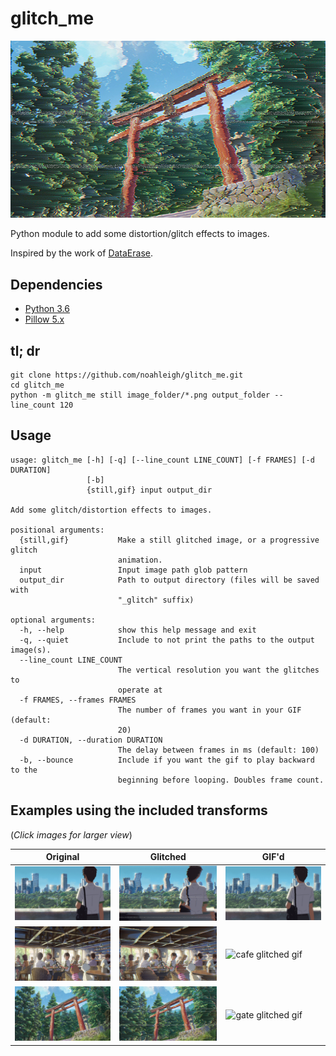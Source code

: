 # glitch_me
![Screencap of a Shinto gate from the anime movie Your Name that has aesthetically pleasing visual distortions](readme_assets/gate_small_glitch.png)

Python module to add some distortion/glitch effects to images.

Inspired by the work of [DataErase](http://dataerase.tumblr.com/).

## Dependencies
- [Python 3.6](https://www.python.org/)
- [Pillow 5.x](https://pypi.python.org/pypi/Pillow/)

## tl; dr
```
git clone https://github.com/noahleigh/glitch_me.git
cd glitch_me
python -m glitch_me still image_folder/*.png output_folder --line_count 120
```

## Usage
```
usage: glitch_me [-h] [-q] [--line_count LINE_COUNT] [-f FRAMES] [-d DURATION]
                 [-b]
                 {still,gif} input output_dir

Add some glitch/distortion effects to images.

positional arguments:
  {still,gif}           Make a still glitched image, or a progressive glitch
                        animation.
  input                 Input image path glob pattern
  output_dir            Path to output directory (files will be saved with
                        "_glitch" suffix)

optional arguments:
  -h, --help            show this help message and exit
  -q, --quiet           Include to not print the paths to the output image(s).
  --line_count LINE_COUNT
                        The vertical resolution you want the glitches to
                        operate at
  -f FRAMES, --frames FRAMES
                        The number of frames you want in your GIF (default:
                        20)
  -d DURATION, --duration DURATION
                        The delay between frames in ms (default: 100)
  -b, --bounce          Include if you want the gif to play backward to the
                        beginning before looping. Doubles frame count.
```

## Examples using the included transforms

(*Click images for larger view*)

| Original | Glitched | GIF'd |
|----------|----------|-------|
|![tokyo](readme_assets/tokyo_small.png) | ![tokyo glitched](readme_assets/tokyo_small_glitch.png) | ![tokyo glitched gif](readme_assets/tokyo_small_glitch.gif) |
|![cafe](readme_assets/cafe_small.png) | ![cafe glitched](readme_assets/cafe_small_glitch.png) | ![cafe glitched gif](readme_assets/cafe_small_glitch.gif) |
|![gate](readme_assets/gate_small.png) | ![gate glitched](readme_assets/gate_small_glitch.png) | ![gate glitched gif](readme_assets/gate_small_glitch.gif) |

